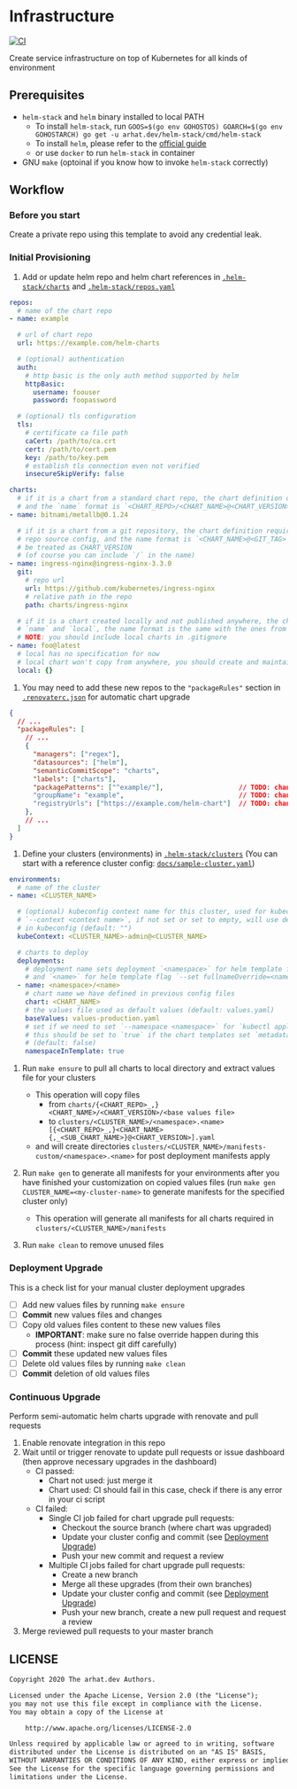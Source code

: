 # Infrastructure

[![CI](https://github.com/arhat-dev/infrastructure/workflows/CI/badge.svg)](https://github.com/arhat-dev/infrastructure/actions?query=workflow%3ACI)

Create service infrastructure on top of Kubernetes for all kinds of environment

## Prerequisites

- `helm-stack` and `helm` binary installed to local PATH
  - To install `helm-stack`, run `GOOS=$(go env GOHOSTOS) GOARCH=$(go env GOHOSTARCH) go get -u arhat.dev/helm-stack/cmd/helm-stack`
  - To install `helm`, please refer to the [official guide](https://helm.sh/docs/intro/install/)
  - or use `docker` to run `helm-stack` in container
- GNU `make` (optoinal if you know how to invoke `helm-stack` correctly)

## Workflow

### Before you start

Create a private repo using this template to avoid any credential leak.

### Initial Provisioning

1. Add or update helm repo and helm chart references in [`.helm-stack/charts`](./.helm-stack/charts) and [`.helm-stack/repos.yaml`](./.helm-stack/repos.yaml)

  ```yaml
  repos:
    # name of the chart repo
  - name: example

    # url of chart repo
    url: https://example.com/helm-charts

    # (optional) authentication
    auth:
      # http basic is the only auth method supported by helm
      httpBasic:
        username: foouser
        password: foopassword

    # (optional) tls configuration
    tls:
      # certificate ca file path
      caCert: /path/to/ca.crt
      cert: /path/to/cert.pem
      key: /path/to/key.pem
      # establish tls connection even not verified
      insecureSkipVerify: false

  charts:
    # if it is a chart from a standard chart repo, the chart definition only requires `name`
    # and the `name` format is `<CHART_REPO>/<CHART_NAME>@<CHART_VERSION>`
  - name: bitnami/metallb@0.1.24

    # if it is a chart from a git repository, the chart definition requires `name` and `git`
    # repo source config, and the name format is `<CHART_NAME>@<GIT_TAG>` where GIT_TAG will
    # be treated as CHART_VERSION
    # (of course you can include `/` in the name)
  - name: ingress-nginx@ingress-nginx-3.3.0
    git:
      # repo url
      url: https://github.com/kubernetes/ingress-nginx
      # relative path in the repo
      path: charts/ingress-nginx

    # if it is a chart created locally and not published anywhere, the chart definition requires
    # `name` and `local`, the name format is the same with the ones from git repo
    # NOTE: you should include local charts in .gitignore
  - name: foo@latest
    # local has no specification for now
    # local chart won't copy from anywhere, you should create and maintain it in this repo
    local: {}
  ```

1. You may need to add these new repos to the `"packageRules"` section in [`.renovaterc.json`](./.renovaterc.json) for automatic chart upgrade

  ```json
  {
    // ...
    "packageRules": [
      // ...
      {
        "managers": ["regex"],
        "datasources": ["helm"],
        "semanticCommitScope": "charts",
        "labels": ["charts"],
        "packagePatterns": ["^example/"],                   // TODO: change the prefix
        "groupName": "example",                             // TODO: change the group name
        "registryUrls": ["https://example.com/helm-chart"]  // TODO: change the url (only one url allowed)
      },
      // ...
    ]
  }
  ```

1. Define your clusters (environments) in [`.helm-stack/clusters`](./.helm-stack/clusters) (You can start with a reference cluster config: [`docs/sample-cluster.yaml`](./docs/sample-cluster.yaml))

  ```yaml
  environments:
    # name of the cluster
  - name: <CLUSTER_NAME>

    # (optional) kubeconfig context name for this cluster, used for kubectl apply/delete flag
    # `--context <context name>`, if not set or set to empty, will use default `current-context`
    # in kubeconfig (default: "")
    kubeContext: <CLUSTER_NAME>-admin@<CLUSTER_NAME>

    # charts to deploy
    deployments:
      # deployment name sets deployment `<namespace>` for helm template flag `--namespace <namespace>`
      # and `<name>` for helm template flag `--set fullnameOverride=<name>`
    - name: <namespace>/<name>
      # chart name we have defined in previous config files
      chart: <CHART_NAME>
      # the values file used as default values (default: values.yaml)
      baseValues: values-production.yaml
      # set if we need to set `--namespace <namespace>` for `kubectl apply/delete` commands
      # this should be set to `true` if the chart templates set `metadata.namespace`
      # (default: false)
      namespaceInTemplate: true
  ```

1. Run `make ensure` to pull all charts to local directory and extract values file for your clusters
   - This operation will copy files
     - from `charts/{<CHART_REPO>_,}<CHART_NAME>/<CHART_VERSION>/<base values file>`
     - to `clusters/<CLUSTER_NAME>/<namespace>.<name>[{<CHART_REPO>_,}<CHART_NAME>{,_<SUB_CHART_NAME>}@<CHART_VERSION>].yaml`
   - and will create directories `clusters/<CLUSTER_NAME>/manifests-custom/<namespace>.<name>` for post deployment manifests apply

1. Run `make gen` to generate all manifests for your environments after you have finished your customization on copied values files (run `make gen CLUSTER_NAME=<my-cluster-name>` to generate manifests for the specified cluster only)
   - This operation will generate all manifests for all charts required in `clusters/<CLUSTER_NAME>/manifests`

1. Run `make clean` to remove unused files

### Deployment Upgrade

This is a check list for your manual cluster deployment upgrades

- [ ] Add new values files by running `make ensure`
- [ ] __Commit__ new values files and changes
- [ ] Copy old values files content to these new values files
  - __IMPORTANT__: make sure no false override happen during this process (hint: inspect git diff carefully)
- [ ] __Commit__ these updated new values files
- [ ] Delete old values files by running `make clean`
- [ ] __Commit__ deletion of old values files

### Continuous Upgrade

Perform semi-automatic helm charts upgrade with renovate and pull requests

1. Enable renovate integration in this repo
2. Wait until or trigger renovate to update pull requests or issue dashboard (then approve necessary upgrades in the dashboard)
   - CI passed:
     - Chart not used: just merge it
     - Chart used: CI should fail in this case, check if there is any error in your ci script
   - CI failed:
     - Single CI job failed for chart upgrade pull requests:
       - Checkout the source branch (where chart was upgraded)
       - Update your cluster config and commit (see [Deployment Upgrade](#deployment-upgrade))
       - Push your new commit and request a review
     - Multiple CI jobs failed for chart upgrade pull requests:
       - Create a new branch
       - Merge all these upgrades (from their own branches)
       - Update your cluster config and commit (see [Deployment Upgrade](#deployment-upgrade))
       - Push your new branch, create a new pull request and request a review
3. Merge reviewed pull requests to your master branch

## LICENSE

```txt
Copyright 2020 The arhat.dev Authors.

Licensed under the Apache License, Version 2.0 (the "License");
you may not use this file except in compliance with the License.
You may obtain a copy of the License at

    http://www.apache.org/licenses/LICENSE-2.0

Unless required by applicable law or agreed to in writing, software
distributed under the License is distributed on an "AS IS" BASIS,
WITHOUT WARRANTIES OR CONDITIONS OF ANY KIND, either express or implied.
See the License for the specific language governing permissions and
limitations under the License.
```
